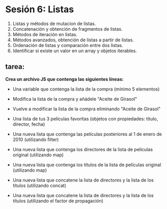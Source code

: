 # Sesión 6: Listas

1. Listas y métodos de mutacion de listas.
2. Concatenación y obtención de fragmentos de listas.
3. Métodos de iteración en listas.
4. Métodos avanzados, obtención de listas a partir de listas.
5. Ordenación de listas y comparación entre dos listas.
6. Identificar si existe un valor en un array y objetos iterables.

## tarea:

**Crea un archivo JS que contenga las siguientes líneas:**

- Una variable que contenga la lista de la compra (mínimo 5 elementos)

- Modifica la lista de la compra y añádele "Aceite de Girasol"

- Vuelve a modificar la lista de la compra eliminando "Aceite de Girasol"

- Una lista de tus 3 películas favoritas (objetos con propiedades: titulo, director, fecha)

- Una nueva lista que contenga las películas posteriores al 1 de enero de 2010 (utilizando filter)

- Una nueva lista que contenga los directores de la lista de películas original (utilizando map)

- Una nueva lista que contenga los títulos de la lista de películas original (utilizando map)

- Una nueva lista que concatene la lista de directores y la lista de los títulos (utilizando concat)

- Una nueva lista que concatene la lista de directores y la lista de los títulos (utilizando el factor de propagación)